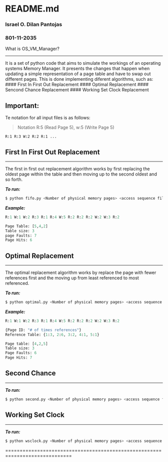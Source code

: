 # README.md
### Israel O. Dilan Pantojas
### 801-11-2035

What is OS_VM_Manager?
______________________

It is a set of python code that aims to simulate the workings of an operating systems 
Memory Manager. It presents the changes that happen when updating a simple 
representation of a page table and have to swap out different pages. This is done 
implementing diferent algorithms, such as:
  	#### First In First Out Replacement
  	#### Optimal Replacement
  	#### Sencond Chance Replacement
	#### Working Set Clock Replacement

Important:
----------

Te notation for all input files is as follows:
> Notation R:5 (Read Page 5), w:5 (Write Page 5)

`R:1 R:3 W:2 R:2 R:1 ...`

## First In First Out Replacement
----------------------------------------------------------------------------

The first in first out replacement algorithm works by first replacing the 
oldest page within the table and then moving up to the second oldest and so 
forth.

**_To run:_**
```sh 
$ python fifo.py <Number of physical memory pages> <access sequence file>
```

**_Example:_**
```python
R:1 W:1 W:2 R:3 R:1 R:4 W:5 R:2 R:2 R:2 W:2 W:3 R:2

Page Table: [5,4,2]
Table size: 3
page Faults: 7
Page Hits: 6
```

## Optimal Replacement
----------------------------------------------------------------------------

The optimal replacement algorithm works by replace the page with fewer 
references first and the moving up from least referenced to most referenced.

**_To run:_**
```sh 
$ python optimal.py <Number of physical memory pages> <access sequence file>
```

**_Example:_**
```python
R:1 W:1 W:2 R:3 R:1 R:4 W:5 R:2 R:2 R:2 W:2 W:3 R:2

{Page ID: "# of times references"}
Reference Table: {1:3, 2:6, 3:2, 4:1, 5:1}

Page table: [4,2,5]
Table size: 3
Page Faults: 6
Page Hits: 7
```

## Second Chance 
----------------------------------------------------------------------------

**_To run:_**
```sh
$ python second.py <Number of physical memory pages> <access sequence file>
```

## Working Set Clock
----------------------------------------------------------------------------

**_To run:_**
```sh
$ python wsclock.py <Number of physical memory pages> <access sequence file>
```

=============================================================================